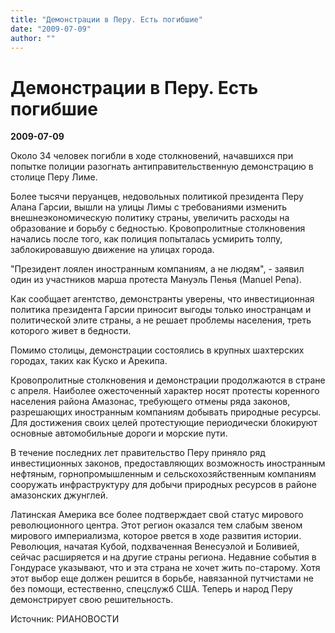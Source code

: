 ```yaml
---
title: "Демонстрации в Перу. Есть погибшие"
date: "2009-07-09"
author: ""
---
```


# Демонстрации в Перу. Есть погибшие

**2009-07-09** 

Около 34 человек погибли в ходе столкновений, начавшихся при попытке полиции разогнать антиправительственную демонстрацию в столице Перу Лиме.



Более тысячи перуанцев, недовольных политикой президента Перу Алана Гарсии, вышли на улицы Лимы с требованиями изменить внешнеэкономическую политику страны, увеличить расходы на образование и борьбу с бедностью. Кровопролитные столкновения начались после того, как полиция попыталась усмирить толпу, заблокировавшую движение на улицах города.



"Президент лоялен иностранным компаниям, а не людям", - заявил один из участников марша протеста Мануэль Пенья (Manuel Pena).



Как сообщает агентство, демонстранты уверены, что инвестиционная политика президента Гарсии приносит выгоды только иностранцам и политической элите страны, а не решает проблемы населения, треть которого живет в бедности.



Помимо столицы, демонстрации состоялись в крупных шахтерских городах, таких как Куско и Арекипа.



Кровопролитные столкновения и демонстрации продолжаются в стране с апреля. Наиболее ожесточенный характер носят протесты коренного населения района Амазонас, требующего отмены ряда законов, разрешающих иностранным компаниям добывать природные ресурсы. Для достижения своих целей протестующие периодически блокируют основные автомобильные дороги и морские пути.



В течение последних лет правительство Перу приняло ряд инвестиционных законов, предоставляющих возможность иностранным нефтяным, горнопромышленным и сельскохозяйственным компаниям сооружать инфраструктуру для добычи природных ресурсов в районе амазонских джунглей.



Латинская Америка все более подтверждает свой статус мирового революционного центра. Этот регион оказался тем слабым звеном мирового империализма, которое рвется в ходе развития истории. Революция, начатая Кубой, подхваченная Венесуэлой и Боливией, сейчас расширяется и на другие страны региона. Недавние события в Гондурасе указывают, что и эта страна не хочет жить по-старому. Хотя этот выбор еще должен решится в борьбе, навязанной путчистами не без помощи, естественно, спецслужб США. Теперь и народ Перу демонстрирует свою решительность.

Источник: РИАНОВОСТИ